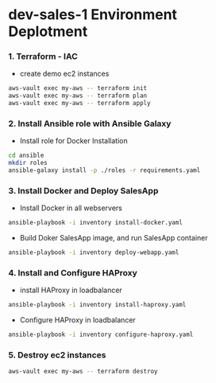 # dev-sales-1 Environment Deplotment

### 1. Terraform - IAC

- create demo ec2 instances

```bash
aws-vault exec my-aws -- terraform init
aws-vault exec my-aws -- terraform plan
aws-vault exec my-aws -- terraform apply
```

### 2. Install Ansible role with Ansible Galaxy

- Install role for Docker Installation

```bash
cd ansible
mkdir roles
ansible-galaxy install -p ./roles -r requirements.yaml
```

### 3. Install Docker and Deploy SalesApp

- Install Docker in all webservers

```bash
ansible-playbook -i inventory install-docker.yaml
```

- Build Doker SalesApp image, and run SalesApp container

```bash
ansible-playbook -i inventory deploy-webapp.yaml
```

### 4. Install and Configure HAProxy

- install HAProxy in loadbalancer

```bash
ansible-playbook -i inventory install-haproxy.yaml
```

- Configure HAProxy in loadbalancer

```bash
ansible-playbook -i inventory configure-haproxy.yaml
```

### 5. Destroy ec2 instances

```bash
aws-vault exec my-aws -- terraform destroy
```
